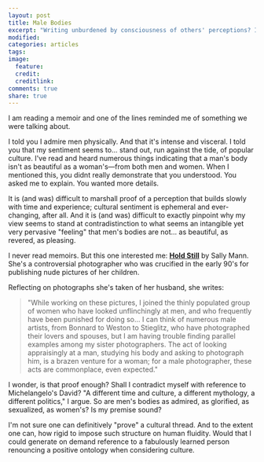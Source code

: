 ```yaml
---
layout: post
title: Male Bodies
excerpt: "Writing unburdened by consciousness of others' perceptions? Impossible. Intriguing."
modified:
categories: articles
tags:
image:
  feature:
  credit:
  creditlink:
comments: true
share: true
---
```


I am reading a memoir and one of the lines reminded me of something we were talking about.

I told you I admire men physically. And that it's intense and visceral. I told you that my sentiment seems to... stand out, run against the tide, of popular culture. I've read and heard numerous things indicating that a man's body isn't as beautiful as a woman's—from both men and women. When I mentioned this, you didnt really demonstrate that you understood. You asked me to explain. You wanted more details.

It is (and was) difficult to marshall proof of a perception that builds slowly with time and experience; cultural sentiment is ephemeral and ever-changing, after all. And it is (and was) difficult to exactly pinpoint why my view seems to stand at contradistinction to what seems an intangible yet very pervasive "feeling" that men's bodies are not... as beautiful, as revered, as pleasing.

I never read memoirs. But this one interested me: [**Hold Still**](http://www.amazon.com/Hold-Still-A-Memoir-Photographs/dp/0316247766) by Sally Mann. She's a controversial photographer who was crucified in the early 90's for publishing nude pictures of her children.

Reflecting on photographs she's taken of her husband, she writes:
>"While working on these pictures, I joined the thinly populated group of women who have looked unflinchingly at men, and who frequently have been punished for doing so... I can think of numerous male artists, from Bonnard to Weston to Stieglitz, who have photographed their lovers and spouses, but I am having trouble finding parallel examples among my sister photographers. The act of looking appraisingly at a man, studying his body and asking to photograph him, is a brazen venture for a woman; for a male photographer, these acts are commonplace, even expected."

I wonder, is that proof enough? Shall I contradict myself with reference to Michelangelo's David? "A different time and culture, a different mythology, a different politics," I argue. So are men's bodies as admired, as glorified, as sexualized, as women's? Is my premise sound?

I'm not sure one can definitively "prove" a cultural thread. And to the extent one can, how rigid to impose such structure on human fluidity. Would that I could generate on demand reference to a fabulously learned person renouncing a positive ontology when considering culture.